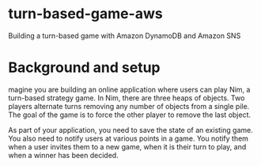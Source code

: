 # turn-based-game-aws
Building a turn-based game with Amazon DynamoDB and Amazon SNS

# Background and setup
magine you are building an online application where users can play Nim, a turn-based strategy game. In Nim, there are three heaps of objects. Two players alternate turns removing any number of objects from a single pile. The goal of the game is to force the other player to remove the last object.

As part of your application, you need to save the state of an existing game. You also need to notify users at various points in a game. You notify them when a user invites them to a new game, when it is their turn to play, and when a winner has been decided.
